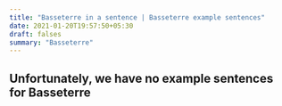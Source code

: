 ```yaml
---
title: "Basseterre in a sentence | Basseterre example sentences"
date: 2021-01-20T19:57:50+05:30
draft: falses
summary: "Basseterre"
---
```

## Unfortunately, we have no example sentences for Basseterre                 
